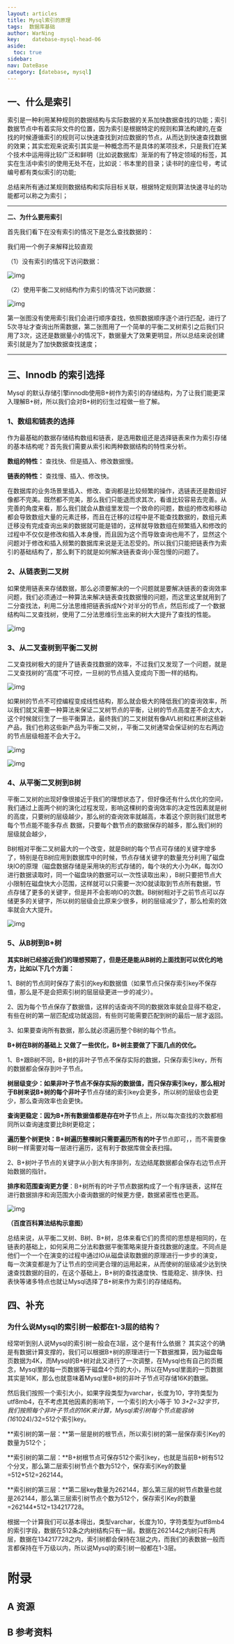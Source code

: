 ```yaml
---
layout: articles
title: Mysql索引的原理
tags:  数据库基础
author: WarNing
key:    datebase-mysql-head-06
aside:
  toc: true
sidebar:
nav: DateBase
category: [datebase, mysql]
---
```




<!--more-->


## **一、什么是索引**

索引是一种利用某种规则的数据结构与实际数据的关系加快数据查找的功能；索引数据节点中有着实际文件的位置，因为索引是根据特定的规则和算法构建的,在查找的时候遵循索引的规则可以快速查找到对应数据的节点，从而达到快速查找数据的效果；其实宏观来说索引其实是一种概念而不是具体的某项技术，只是我们在某个技术中运用得比较广泛和鲜明（比如说数据库）渐渐的有了特定领域的标签，其实在生活中索引的使用无处不在，比如说：书本里的目录；读书时的座位号，考试编号都有类似索引的功能;

总结来所有通过某规则数据结构和实际目标关联，根据特定规则算法快速寻址的功能都可以称之为索引；

------

**二、为什么要用索引**

首先我们看下在没有索引的情况下是怎么查找数据的：

我们用一个例子来解释比较直观

（1）没有索引的情况下访问数据：

![img](https://pic2.zhimg.com/80/v2-6a6640f82b1fa2b99f45390771d24ff9_720w.jpg)



（2）使用平衡二叉树结构作为索引的情况下访问数据：

![img](https://pic4.zhimg.com/80/v2-75c2b48de87b88fadb3a20e58c8e0daf_720w.jpg)



第一张图没有使用索引我们会进行顺序查找，依照数据顺序逐个进行匹配，进行了5次寻址才查询出所需数据，第二张图用了一个简单的平衡二叉树索引之后我们只用了3次，这还是数据量小的情况下，数据量大了效果更明显，所以总结来说创建索引就是为了加快数据查找速度；

------

## **三、Innodb 的索引选择**

Mysql 的默认存储引擎innodb使用B+树作为索引的存储结构，为了让我们能更深入理解B+树，所以我们会对B+树的衍生过程做一些了解。



### **1、数组和链表的选择**

作为最基础的数据存储结构数组和链表，是选用数组还是选择链表来作为索引存储的基本结构呢？首先我们需要从索引和两种数据结构的特性来分析。

**数组的特性：** 查找快、但是插入、修改数据慢。

**链表的特性：** 查找慢、插入、修改快。

在数据库的业务场景里插入、修改、查询都是比较频繁的操作，选链表还是数组好像都不完美。既然都不完美，那么我们只能退而求其次，看谁比较容易去完善。从完善的角度来看，那么我们就会从数组里发现一个致命的问题，数组的修改和移动都会导致数组大量的元素迁移，而且在迁移的过程中是不能查找数据的，数组元素迁移没有完成查询出来的数据就可能是错的，这样就导致数组在频繁插入和修改的过程中不仅仅是修改和插入本身慢，而且因为这个而导致查询也用不了，显然这个问题对于修改和插入频繁的数据库来说是无法忍受的。所以我们只能把链表作为索引的基础结构了，那么剩下的就是如何解决链表查询小笼包慢的问题了。



### **2、从链表到二叉树**

如果使用链表来存储数据，那么必须要解决的一个问题就是要解决链表的查询效率问题，我们必须通过一种算法来解决链表查找数据慢的问题，而这里这里就用到了二分查找法，利用二分法思维把链表拆成N个对半分的节点，然后形成了一个数据结构叫二叉查找树，使用了二分法思维衍生出来的树大大提升了查找的性能。

![img](https://pic3.zhimg.com/80/v2-83e2891607ba7b761832914b3380d5a6_720w.jpg)

### **3、从二叉查树到平衡二叉树**

二叉查找树极大的提升了链表查找数据的效率，不过我们又发现了一个问题，就是二叉查找树的“高度”不可控，一旦树的节点插入变成向下图一样的结构。

![img](https://pic4.zhimg.com/80/v2-9f41f3b7bd0a9eee7fff66fd0c5e25cb_720w.jpg)



如果树的节点不可控编程变成线性结构，那么就会极大的降低我们的查询效率，所以我们就又需要一种算法来保证二叉树节点的平衡，让树的节点高度差不会太大，这个时候就衍生了一些平衡算法，最终我们的二叉树就有像AVL树和红黑树这些新产品，我们也称这些新产品为平衡二叉树，，平衡二叉树通常会保证树的左右两边的节点层级相差不会大于2。



![img](https://pic3.zhimg.com/80/v2-833fc4079d68de326add7b5bbae503ae_720w.jpg)



![img](https://pic3.zhimg.com/80/v2-e863bda9d8bd6e35cc203443b3063d6a_720w.jpg)



### **4、从平衡二叉树到B树**

平衡二叉树的出现好像很接近于我们的理想状态了，但好像还有什么优化的空间，我们通过上面两个树的演化过程发现，影响这棵树的查询效率的决定性因素就是树的高度，只要树的层级越少，那么树的查询效率就越高，本着这个原则我们就思考每个节点能不能多存点 数据，只要每个数节点的数据保存的越多，那么我们树的层级就会越少，

B树相对平衡二叉树最大的一个改变，就是B树的每个节点可存储的关键字增多了，特别是在B树应用到数据库中的时候，节点存储关键字的数量充分利用了磁盘块IO的原理（磁盘数据存储是采用块的形式存储的，每个块的大小为4K，每次IO进行数据读取时，同一个磁盘块的数据可以一次性读取出来），B树只要把节点大小限制在磁盘快大小范围，这样就可以只需要一次IO就读取到节点所有数据，节点存储了更多的关键字，但是并不会影响IO的次数。B树树相对于之前节点可以存储更多的关键字，所以树的层级会比原来少很多，树的层级减少了，那么检索的效率就会大大提升。





![img](https://pic2.zhimg.com/80/v2-2c2264cc1c6c603dfeca4f84a2575901_720w.jpg)







### **5、从B树到B+树**

**其实B树已经接近我们的理想预期了，但是还是能从B树的上面找到可以优化的地方，比如以下几个方面：**

1、B树的节点同时保存了索引的key和数据值（如果节点只保存索引key不保存值，那么是不是会把索引树的层层级更进一步的减少）。

2、因为每个节点保存了数据值，这样的话查询不同的数据效率就会显得不稳定，有些在树的第一层匹配成功就返回，有些则可能需要匹配到树的最后一层才返回。

3、如果要查询所有数据，那么就必须遍历整个B树的每个节点。



**B+树在B树的基础上 又做了一些优化，B+树主要做了下面几点的优化。**

1、B+跟B树不同，B+树的非叶子节点不保存实际的数据，只保存索引key，所有的数据都会保存到叶子节点。

**树层级变少：**如果非叶子节点不保存实际的数据值，而只保存索引key，那么相对于B树来说B+树的每个**非叶子**节点存储的索引key会更多，所以树的层级也会更少，那么查询效率也会更快。

**查询更稳定：**因为B+所有数据值都是存在**叶子**节点上，所以每次查找的次数都相同所以查询速度要比B树更稳定；

**遍历整个树更快：**B+树遍历整棵树只需要遍历所有的**叶子**节点即可，，而不需要像B树一样需要对每一层进行遍历，这有利于数据库做全表扫描。



2、B+树叶子节点的关键字从小到大有序排列，左边结尾数据都会保存右边节点开始数据的指针。

**排序和范围查询更方便**：B+树所有的叶子节点数据构成了一个有序链表，这样在进行数据排序和询范围大小查询数据的时候更方便，数据紧密性也更高。





![img](https://pic1.zhimg.com/80/v2-4572578c91103aba4819d24f39741e20_720w.png)



**（百度百科算法结构示意图）**



总结来说，从平衡二叉树、B树、B+树，总体来看它们的贯彻的思想是相同的，在链表的基础上，如何采用二分法和数据平衡策略来提升查找数据的速度。不同点是他们一个一个在演变的过程中通过IO从磁盘读取数据的原理进行一步步的演变，每一次演变都是为了让节点的空间更合理的运用起来，从而使树的层级减少达到快速查找数据的目的，在这个基础上，B+树的查找速度快、性能稳定、排序快、扫表快等诸多特点也就让Mysql选择了B+树来作为索引的存储结构。



## **四、补充**

### **为什么说Mysql的索引树一般都在1-3层的结构？**

经常听到别人说Mysql的索引树一般会在3层，这个是有什么依据？ 其实这个的确是有数据计算支撑的，我们可以根据B+树的原理进行一下数据推算，因为磁盘每页数据为4K，而Mysql的B+树对此又进行了一次调整，在Mysql也有自己的页概念，Mysql里的每一页数据等于磁盘4个页的大小，所以在Mysql里面的一页数据其实是16K，那么也就意味着Mysql里B+树的非叶子节点可存储16K的数据。



然后我们按照一个索引大小，如果字段类型为varchar，长度为10，字符类型为utf8mb4，在不考虑其他因素的影响下，一个索引的大小等于 10 *3+2=32字节，我们按照每个非叶子节点的16K来计算，Mysql索引树每个节点能容纳(16*1024)/32=512个索引key。

**索引树的第一层：**第一层是树的根节点，所以索引树的第一层保存索引Key的数量为512个；

**索引树的第二层：**B+树根节点可保存512个索引key，也就是当前B+树有512个分叉，那么第二层索引树节点个数为512个，保存索引Key的数量=512*512=262144。

**索引树的第三层：**第二层key数量为262144，那么第三层的树节点数量也就是262144，那么第三层索引树节点个数为512个，保存索引Key的数量=262144*512=134217728。

根据一个计算我们可以基本得出，类型varchar，长度为10，字符类型为utf8mb4的索引字段，数据在512条之内树结构只有一层。数据在262144之内树只有两层，数据在134217728之内，索引树都会保持在3层之内，而我们的表数据一般而言都保持在千万级以内，所以说Mysql的索引树一般都在1-3层。


# 附录
## A 资源
## B 参考资料


